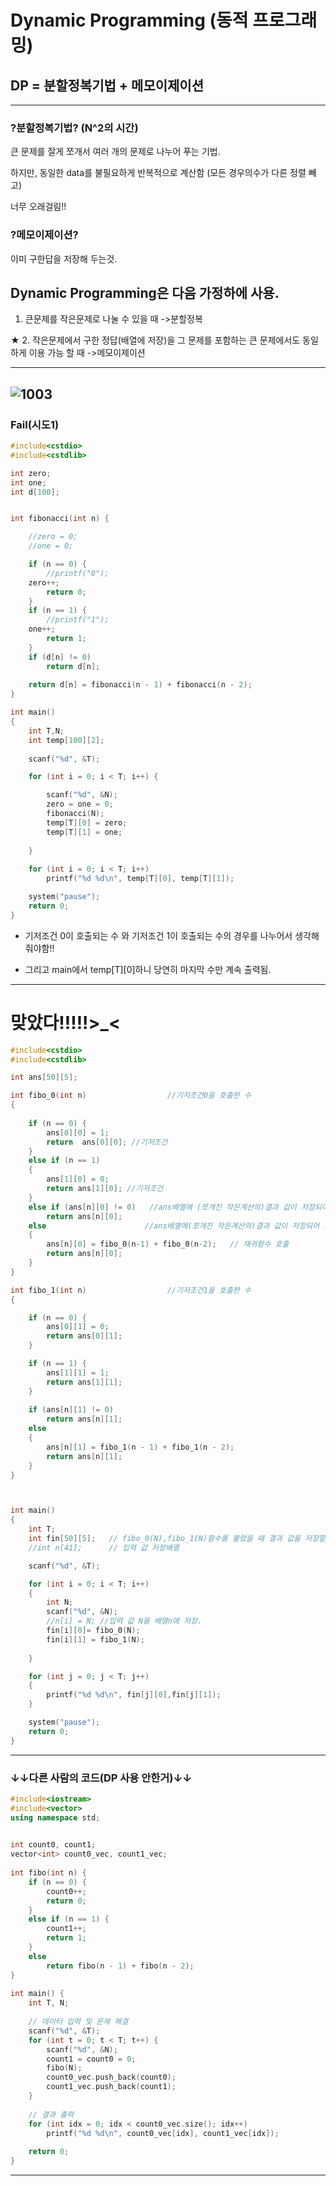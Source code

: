 # Dynamic Programming (동적 프로그래밍)

## DP = 분할정복기법 + 메모이제이션

---------------------------------------------------------------------------------------------------------------

### ?분할정복기법? (N^2의 시간)

 큰 문제를 잘게 쪼개서 여러 개의 문제로 나누어 푸는 기법.
 
 하지만, 동일한 data를 불필요하게 반복적으로 계산함 (모든 경우의수가 다른 정렬 빼고)
 
 너무 오래걸림!!
 
### ?메모이제이션?

 이미 구한답을 저장해 두는것.
 
## Dynamic Programming은 다음 가정하에 사용.

   1. 큰문제를 작은문제로 나눌 수 있을 때  ->분할정복
   
★ 2. 작은문제에서 구한 정답(배열에 저장)을 그 문제를 포함하는 큰 문제에서도 동일하게 이용 가능 할 때 ->메모이제이션


---------------------------------------------------------------------------------------------------------------
![1003](https://user-images.githubusercontent.com/29946480/51738221-f60fe000-20d1-11e9-944f-92bcc96f6ab5.JPG)
----------------------------------------------------------------------------------------------------------------
### Fail(시도1)

```c
#include<cstdio>
#include<cstdlib>

int zero;
int one;
int d[100];


int fibonacci(int n) {

	//zero = 0;
	//one = 0;

    if (n == 0) {
		//printf("0");
	zero++;
        return 0;
    }
	if (n == 1) {
		//printf("1");
	one++;
        return 1;
    } 
	if (d[n] != 0)
		return d[n];
	
	return d[n] = fibonacci(n - 1) + fibonacci(n - 2);
}

int main()
{
	int T,N;
	int temp[100][2];
	
	scanf("%d", &T);

	for (int i = 0; i < T; i++) {

		scanf("%d", &N);
		zero = one = 0;
		fibonacci(N);
		temp[T][0] = zero;
		temp[T][1] = one;
		
	}
	
	for (int i = 0; i < T; i++)
		printf("%d %d\n", temp[T][0], temp[T][1]);

	system("pause");
	return 0;
}
```
- 기저조건 0이 호출되는 수 와 기저조건 1이 호출되는 수의 경우를 나누어서 생각해줘야함!!

- 그리고 main에서 temp[T][0]하니 당연히 마지막 수만 계속 출력됨.

---------------------------------------------------------------------------------------------------------------------------
# 맞았다!!!!!>_<

```c
#include<cstdio>
#include<cstdlib>

int ans[50][5];

int fibo_0(int n)                  //기저조건0을 호출한 수
{
	
	if (n == 0) {
		ans[0][0] = 1;
		return  ans[0][0]; //기저조건
	}
	else if (n == 1)
	{
		ans[1][0] = 0;
		return ans[1][0]; //기저조건
	}
	else if (ans[n][0] != 0)   //ans배열에 (쪼개진 작은계산의)결과 값이 저장되어 있으면 그대로 호출
		return ans[n][0]; 
	else                      //ans배열에(쪼개진 작은계산의)결과 값이 저장되어 있지 않을 때
	{
		ans[n][0] = fibo_0(n-1) + fibo_0(n-2);   // 재귀함수 호출
		return ans[n][0];
	}
}

int fibo_1(int n)                  //기저조건1을 호출한 수
{  

	if (n == 0) {
		ans[0][1] = 0;
		return ans[0][1];
	}

	if (n == 1) {
		ans[1][1] = 1;
		return ans[1][1];
	}
	
	if (ans[n][1] != 0)
		return ans[n][1];
	else
	{
		ans[n][1] = fibo_1(n - 1) + fibo_1(n - 2);
		return ans[n][1];
	}
}



int main()
{
	int T;
	int fin[50][5];   // fibo_0(N),fibo_1(N)함수를 불렀을 때 결과 값을 저장할 배열
	//int n[41];      // 입력 값 저장배열

	scanf("%d", &T);

	for (int i = 0; i < T; i++)
	{
		int N;
		scanf("%d", &N);
		//n[i] = N; //입력 값 N을 배열n에 저장.
		fin[i][0]= fibo_0(N);
		fin[i][1] = fibo_1(N);
	
	}

	for (int j = 0; j < T; j++)
	{
		printf("%d %d\n", fin[j][0],fin[j][1]);
	}

	system("pause");
	return 0;
}
```
---------------------------------------------------------------------------------------------------------------------------
### ↓↓다른 사람의 코드(DP 사용 안한거)↓↓

```cpp
#include<iostream>
#include<vector>
using namespace std;
 

int count0, count1;
vector<int> count0_vec, count1_vec;
 
int fibo(int n) {
    if (n == 0) {
        count0++;
        return 0;
    }
    else if (n == 1) {
        count1++;
        return 1;
    }
    else
        return fibo(n - 1) + fibo(n - 2);
}
 
int main() {
    int T, N;
 
    // 데이터 입력 및 문제 해결
    scanf("%d", &T);
    for (int t = 0; t < T; t++) {
        scanf("%d", &N);
        count1 = count0 = 0;
        fibo(N);
        count0_vec.push_back(count0);
        count1_vec.push_back(count1);
    }
 
    // 결과 출력
    for (int idx = 0; idx < count0_vec.size(); idx++)
        printf("%d %d\n", count0_vec[idx], count1_vec[idx]);
 
    return 0;
}

```
---------------------------------------------------------------------------------------
